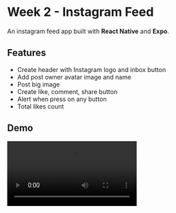 # Week 2 - Instagram Feed
An instagram feed app built with **React Native** and **Expo**.

## Features
- Create header with Instagram logo and inbox button
- Add post owner avatar image and name
- Post big image
- Create like, comment, share button
- Alert when press on any button
- Total likes count

## Demo
![image](https://i.imgur.com/3RNLHct.mp4)
